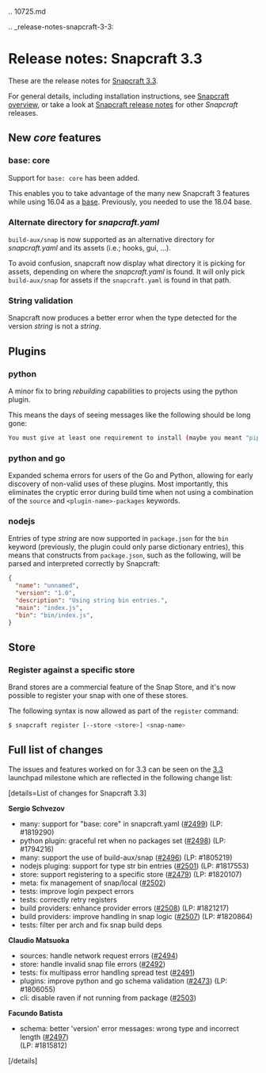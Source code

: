 .. 10725.md

.. _release-notes-snapcraft-3-3:

# Release notes: Snapcraft 3.3

These are the release notes for [Snapcraft 3.3](https://github.com/snapcore/snapcraft/releases/tag/3.3).

For general details, including installation instructions, see [Snapcraft overview](snapcraft-overview.md), or take a look at [Snapcraft release notes](snapcraft-release-notes.md) for other *Snapcraft* releases.

## New *core* features

### base: core

Support for `base: core` has been added.

This enables you to take advantage of the many new Snapcraft 3 features while using 16.04 as a [base](snapcraft-overview.md#base-snap). Previously, you needed to use the 18.04 base.

### Alternate directory for *snapcraft.yaml*

`build-aux/snap` is now supported as an alternative directory for *snapcraft.yaml* and its assets (i.e.; hooks, gui, ...).

To avoid confusion, snapcraft now display what directory it is picking for assets, depending on where the *snapcraft.yaml* is found. It will only pick `build-aux/snap` for assets if the `snapcraft.yaml` is found in that path.

### String validation

Snapcraft now produces a better error when the type detected for the version *string* is not a *string*.

## Plugins

### python

A minor fix to bring *rebuilding* capabilities to projects using the python plugin.

This means the days of seeing messages like the following should be long gone:

```bash
You must give at least one requirement to install (maybe you meant "pip install ...")

```

### python and go

Expanded schema errors for users of the Go and Python, allowing for early discovery of non-valid uses of these plugins. Most importantly, this eliminates the cryptic error during build time when not using a combination of the `source` and `<plugin-name>-packages` keywords.

### nodejs

Entries of type *string* are now supported in `package.json` for the `bin` keyword (previously, the plugin could only parse dictionary entries), this means that constructs from `package.json`, such as the following, will be parsed and interpreted correctly by Snapcraft:

```json
{
  "name": "unnamed",
  "version": "1.0",
  "description": "Using string bin entries.",
  "main": "index.js",
  "bin": "bin/index.js",
}
```

## Store

### Register against a specific store

Brand stores are a commercial feature of the Snap Store, and it's now possible to register your snap with one of these stores.

The following syntax is now allowed as part of the `register` command:

```bash
$ snapcraft register [--store <store>] <snap-name>
```

## Full list of changes

The issues and features worked on for 3.3 can be seen on the [3.3](https://bugs.launchpad.net/snapcraft/+milestone/3.3) launchpad milestone which are reflected in the following change list:

[details=List of changes for Snapcraft 3.3]

**Sergio Schvezov**

-   many: support for "base: core" in snapcraft.yaml ([#2499](https://github.com/snapcore/snapcraft/pull/2499)) (LP: #1819290)
-   python plugin: graceful ret when no packages set ([#2498](https://github.com/snapcore/snapcraft/pull/2498)) (LP: #1794216)
-   many: support the use of build-aux/snap ([#2496](https://github.com/snapcore/snapcraft/pull/2496)) (LP: #1805219)
-   nodejs pluging: support for type str bin entries ([#2501](https://github.com/snapcore/snapcraft/pull/2501)) (LP: #1817553)
-   store: support registering to a specific store ([#2479](https://github.com/snapcore/snapcraft/pull/2479)) (LP: #1820107)
-   meta: fix management of snap/local ([#2502](https://github.com/snapcore/snapcraft/pull/2502))
-   tests: improve login pexpect errors
-   tests: correctly retry registers
-   build providers: enhance provider errors ([#2508](https://github.com/snapcore/snapcraft/pull/2508)) (LP: #1821217)
-   build providers: improve handling in snap logic ([#2507](https://github.com/snapcore/snapcraft/pull/2507)) (LP: #1820864)
-   tests: filter per arch and fix snap build deps

**Claudio Matsuoka**

-   sources: handle network request errors ([#2494](https://github.com/snapcore/snapcraft/pull/2494))
-   store: handle invalid snap file errors ([#2492](https://github.com/snapcore/snapcraft/pull/2492))
-   tests: fix multipass error handling spread test ([#2491](https://github.com/snapcore/snapcraft/pull/2491))
-   plugins: improve python and go schema validation ([#2473](https://github.com/snapcore/snapcraft/pull/2473)) (LP: #1806055)
-   cli: disable raven if not running from package ([#2503](https://github.com/snapcore/snapcraft/pull/2503))

**Facundo Batista**

-   schema: better 'version' error messages: wrong type and incorrect length ([#2497](https://github.com/snapcore/snapcraft/pull/2497))\
    (LP: #1815812)

[/details]